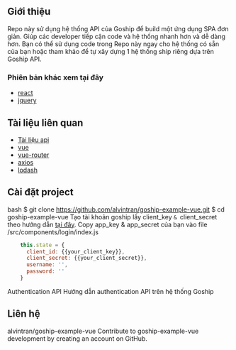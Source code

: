 ## Giới thiệu
Repo này sử dụng hệ thống API của Goship để build một ứng dụng SPA đơn giản. Giúp các developer tiếp cận code và hệ thống nhanh hơn và dễ dàng hơn. Bạn có thể sử dụng code trong Repo này ngay cho hệ thống có sẵn của bạn hoặc tham khảo để tự xây dựng 1 hệ thống ship riêng dựa trên Goship API.
### Phiên bản khác xem tại đây
- [react](https://github.com/alvintran/goship-example-react)
- [jquery](https://github.com/alvintran/goship-example-jquery)
## Tài liệu liên quan
- [Tài liệu api](https://goship.io/developers)
- [vue](https://vuejs.org/)
- [vue-router](https://router.vuejs.org/en/)
- [axios](https://github.com/mzabriskie/axios)
- [lodash](https://lodash.com/)
## Cài đặt project
bash
$ git clone https://github.com/alvintran/goship-example-vue.git
$ cd goship-example-vue
Tạo tài khoản goship lấy client_key `& `client_secret theo hướng dẫn [tại đây](https://goship.io/developers/24-authentication-api).
Copy app_key & app_secret của bạn vào file /src/components/login/index.js

```javascript
    this.state = {
      client_id: {{your_client_key}},
      client_secret: {{your_client_secret}},
      username: '',
      password: ''
    }
```
Authentication API
Hướng dẫn authentication API trên hệ thống Goship
## Liên hệ

alvintran/goship-example-vue
Contribute to goship-example-vue development by creating an account on GitHub.